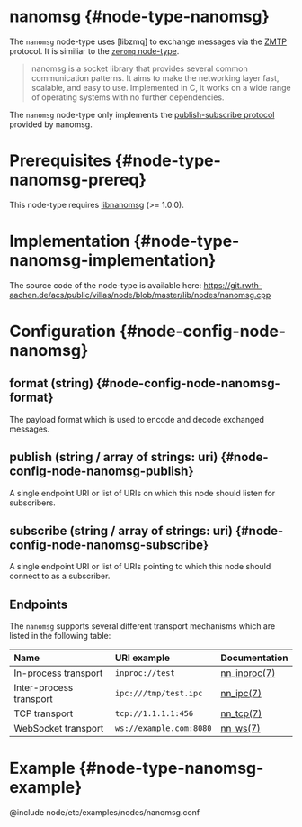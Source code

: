 # nanomsg {#node-type-nanomsg}

The `nanomsg` node-type uses [libzmq] to exchange messages via the [ZMTP](https://rfc.nanomsg.org/spec:23/ZMTP/) protocol. It is similiar to the [`zeromq` node-type](zeromq.md).

> nanomsg is a socket library that provides several common communication patterns. It aims to make the networking layer fast, scalable, and easy to use. Implemented in C, it works on a wide range of operating systems with no further dependencies.

The `nanomsg` node-type only implements the [publish-subscribe protocol](http://nanomsg.org/v1.0.0/nn_pubsub.7.html) provided by nanomsg.

# Prerequisites {#node-type-nanomsg-prereq}

This node-type requires [libnanomsg](http://nanomsg.org/) (>= 1.0.0).

# Implementation {#node-type-nanomsg-implementation}

The source code of the node-type is available here:
https://git.rwth-aachen.de/acs/public/villas/node/blob/master/lib/nodes/nanomsg.cpp

# Configuration {#node-config-node-nanomsg}

## format (string) {#node-config-node-nanomsg-format}

The payload format which is used to encode and decode exchanged messages.

## publish (string / array of strings: uri) {#node-config-node-nanomsg-publish}

A single endpoint URI or list of URIs on which this node should listen for subscribers.

## subscribe (string / array of strings: uri) {#node-config-node-nanomsg-subscribe}

A single endpoint URI or list of URIs pointing to which this node should connect to as a subscriber.

## Endpoints

The `nanomsg` supports several different transport mechanisms which are listed in the following table:

| Name	| URI example		| Documentation									|
| :--		| :--					| :--												|
| In-process transport | `inproc://test` 	| [nn_inproc(7)](http://nanomsg.org/v1.0.0/nn_inproc.7.html) |
| Inter-process transport | `ipc:///tmp/test.ipc` | [nn_ipc(7)](http://nanomsg.org/v1.0.0/nn_ipc.7.html) |
| TCP transport | `tcp://1.1.1.1:456`	| [nn_tcp(7)](http://nanomsg.org/v1.0.0/nn_tcp.7.html) |
| WebSocket transport | `ws://example.com:8080`| [nn_ws(7)](http://nanomsg.org/v1.0.0/nn_ws.7.html) |

# Example {#node-type-nanomsg-example}

@include node/etc/examples/nodes/nanomsg.conf
